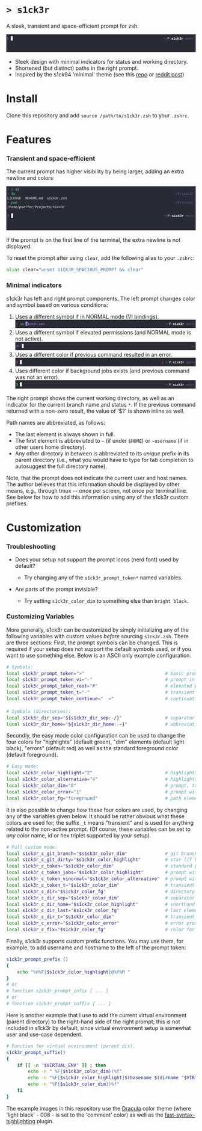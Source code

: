 # `> s1ck3r`

A sleek, transient and space-efficient prompt for zsh.

![main prompt](https://github.com/pseifer/s1ck3r/blob/main/images/s1ck3r-main.png?raw=true)

- Sleek design with minimal indicators for status and working directory.
- Shortened (but distinct) paths in the right prompt.
- Inspired by the s1ck94 'minimal' theme (see this [repo](https://github.com/zimfw/s1ck94) or [reddit post](https://www.reddit.com/r/commandline/comments/2ycc5c/zsh_minimal_theme/))

# Install

Clone this repository and add `source /path/to/s1ck3r.zsh` to your `.zshrc`.

# Features

### Transient and space-efficient

The current prompt has higher visibility by being larger, adding an extra newline and colors:

![transient prompt](https://github.com/pseifer/s1ck3r/blob/main/images/s1ck3r-large.png?raw=true)

If the prompt is on the first line of the terminal, the extra newline is not displayed.

To reset the prompt after using `clear`, add the following alias to your `.zshrc`:
```sh
alias clear="unset S1CK3R_SPACIOUS_PROMPT && clear"
```

### Minimal indicators

s1ck3r has left and right prompt components.
The left prompt changes color and symbol based on various conditions:

1. Uses a different symbol if in NORMAL mode (VI bindings).
![vi normal mode prompt](https://github.com/pseifer/s1ck3r/blob/main/images/s1ck3r-vi.png?raw=true)
2. Uses a different symbol if elevated permissions (and NORMAL mode is not active).
![root prompt](https://github.com/pseifer/s1ck3r/blob/main/images/s1ck3r-root.png?raw=true)
3. Uses a different color if previous command resulted in an error.
![error prompt](https://github.com/pseifer/s1ck3r/blob/main/images/s1ck3r-err.png?raw=true)
4. Uses different color if background jobs exists (and previous command was not an error).
![background jobs prompt](https://github.com/pseifer/s1ck3r/blob/main/images/s1ck3r-jobs.png?raw=true)

The right prompt shows the current working directory, as well as an indicator for the current branch name and status `*`.
If the previous command returned with a non-zero result, the value of '$?' is shown inline as well.

Path names are abbreviated, as follows:
- The last element is always shown in full.
- The first element is abbreviated to `~` (if under `$HOME`) or `~username` (if in other users home directory).
- Any other directory in between is abbreviated to its *unique* prefix in its parent directory (i.e., what you would have to type for tab completion to autosuggest the full directory name).

Note, that the prompt does not indicate the current user and host names.
The author believes that this information should be displayed by other means, e.g., through tmux -- once per screen, not once per terminal line.
See below for how to add this information using any of the s1ck3r custom prefixes.

# Customization

### Troubleshooting

- Does your setup not support the prompt icons (nerd font) used by default?
    - Try changing any of the `s1ck3r_prompt_token*` named variables.

- Are parts of the prompt invisible?
    - Try setting `s1ck3r_color_dim` to something else than `bright black`.

### Customizing Variables

More generally, s1ck3r can be customized by simply initializing any of the following variables with custom values *before* sourcing `s1ck3r.zsh`.
There are three sections: First, the prompt symbols can be changed.
This is required if your setup does not support the default symbols used, or if you want to use something else.
Below is an ASCII only example configuration.

```sh
# Symbols:
local s1ck3r_prompt_token=">"                              # basic prompt
local s1ck3r_prompt_token_vi="-"                           # prompt in NORMAL mode
local s1ck3r_prompt_token_root="#"                         # elevated prompt (root)
local s1ck3r_prompt_token_t="-"                            # transient prompt
local s1ck3r_prompt_token_continue="  >"                   # continuation (i.e., multiline)

# Symbols (directories):
local s1ck3r_dir_sep="${s1ck3r_dir_sep:-/}"                # separator in path
local s1ck3r_dir_home="${s1ck3r_dir_home:-~}"              # abbreviation for home
```

Secondly, the easy mode color configuration can be used to change the four colors for "highlights" (default green), "dim" elements (default light black), "errors" (default red) as well as the standard foreground color (default foreground).

```sh
# Easy mode:
local s1ck3r_color_highlight="2"                           # highlights in path, prompt with jobs
local s1ck3r_color_alternative="4"                         # highlights vi normal mode
local s1ck3r_color_dim="8"                                 # prompt, transient, branch, separators
local s1ck3r_color_error="1"                               # prompt with errors, return value
local s1ck3r_color_fg="foreground"                         # path elements in right prompt
```

It is also possible to change *how* these four colors are used, by changing any of the variables given below.
It should be rather obvious what these colors are used for; the suffix `_t` means "transient" and is used for anything related to the non-active prompt.
(Of course, these variables can be set to *any* color name, id or hex triplet supported by your setup).

```sh
# Full custom mode:
local s1ck3r_c_git_branch="$s1ck3r_color_dim"              # git branch name
local s1ck3r_c_git_dirty="$s1ck3r_color_highlight"         # star (if branch is dirty)
local s1ck3r_c_token="$s1ck3r_color_dim"                   # standard prompt
local s1ck3r_c_token_jobs="$s1ck3r_color_highlight"        # prompt with active jobs
local s1ck3r_c_token_vinormal="$s1ck3r_color_alternative"  # prompt with active jobs
local s1ck3r_c_token_t="$s1ck3r_color_dim"                 # transient prompt
local s1ck3r_c_dir="$s1ck3r_color_fg"                      # directory names in path
local s1ck3r_c_dir_sep="$s1ck3r_color_dim"                 # separator in path
local s1ck3r_c_dir_home="$s1ck3r_color_highlight"          # shorthand for home (~)
local s1ck3r_c_dir_last="$s1ck3r_color_fg"                 # last element of path
local s1ck3r_c_dir_t="$s1ck3r_color_dim"                   # transient path
local s1ck3r_c_error="$s1ck3r_color_error"                 # error prompt and return value
local s1ck3r_c_fix="$s1ck3r_color_fg"                      # color for custom pre/in/suffix
```

Finally, s1ck3r supports custom prefix functions. You may use them, for example, to add username and hostname to the left of the prompt token:

```sh
s1ck3r_prompt_prefix ()
{ 
    echo "%n%F{$s1ck3r_color_highlight}@%f%M "
}
# or
# function s1ck3r_prompt_infix { ... }
# or
# function s1ck3r_prompt_suffix { ... }
```

Here is another example that I use to add the current virtual environment (parent directory) to the right-hand side of the right prompt;
this is not included in s1ck3r by default, since virtual environment setup is somewhat user and use-case dependent.

```sh
# Function for virtual environment (parent dir).
s1ck3r_prompt_suffix()
{
    if [[ -n "$VIRTUAL_ENV" ]] ; then
        echo -n " %F{$s1ck3r_color_dim}(%f"
        echo -n "%F{$s1ck3r_color_highlight}$(basename $(dirname "$VIRTUAL_ENV"))%f"
        echo -n "%F{$s1ck3r_color_dim})%f"
    fi
}
```

The example images in this repository use the [Dracula](https://draculatheme.com/) color theme (where 'light black' - 008 - is set to the 'comment' color) as well as the [fast-syntax-highlighting](https://github.com/zdharma-continuum/fast-syntax-highlighting) plugin.

